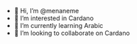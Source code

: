 - 👋 Hi, I’m @menaneme
- 👀 I’m interested in Cardano
- 🌱 I’m currently learning Arabic
- 💞️ I’m looking to collaborate on Cardano
